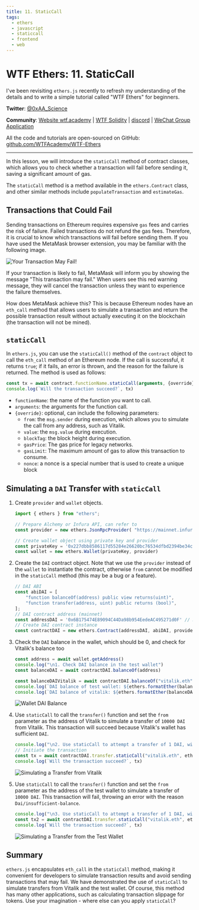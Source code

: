 ```yaml
---
title: 11. StaticCall
tags:
  - ethers
  - javascript
  - staticcall
  - frontend
  - web
---
```


# WTF Ethers: 11. StaticCall

I've been revisiting `ethers.js` recently to refresh my understanding of the details and to write a simple tutorial called "WTF Ethers" for beginners.

**Twitter**: [@0xAA_Science](https://twitter.com/0xAA_Science)

**Community**: [Website wtf.academy](https://wtf.academy) | [WTF Solidity](https://github.com/AmazingAng/WTFSolidity) | [discord](https://discord.gg/5akcruXrsk) | [WeChat Group Application](https://docs.google.com/forms/d/e/1FAIpQLSe4KGT8Sh6sJ7hedQRuIYirOoZK_85miz3dw7vA1-YjodgJ-A/viewform?usp=sf_link)

All the code and tutorials are open-sourced on GitHub: [github.com/WTFAcademy/WTF-Ethers](https://github.com/WTFAcademy/WTF-Ethers)

-----

In this lesson, we will introduce the `staticCall` method of contract classes, which allows you to check whether a transaction will fail before sending it, saving a significant amount of gas.

The `staticCall` method is a method available in the `ethers.Contract` class, and other similar methods include `populateTransaction` and `estimateGas`.

## Transactions that Could Fail

Sending transactions on Ethereum requires expensive `gas` fees and carries the risk of failure. Failed transactions do not refund the gas fees. Therefore, it is crucial to know which transactions will fail before sending them. If you have used the MetaMask browser extension, you may be familiar with the following image.

![Your Transaction May Fail!](img/11-1.png)

If your transaction is likely to fail, MetaMask will inform you by showing the message "This transaction may fail." When users see this red warning message, they will cancel the transaction unless they want to experience the failure themselves.

How does MetaMask achieve this? This is because Ethereum nodes have an `eth_call` method that allows users to simulate a transaction and return the possible transaction result without actually executing it on the blockchain (the transaction will not be mined).

## `staticCall`

In `ethers.js`, you can use the `staticCall()` method of the `contract` object to call the `eth_call` method of an Ethereum node. If the call is successful, it returns `true`; if it fails, an error is thrown, and the reason for the failure is returned. The method is used as follows:

```js
const tx = await contract.functionName.staticCall(arguments, {override})
console.log(`Will the transaction succeed?`, tx)
```

- `functionName`: the name of the function you want to call.
- `arguments`: the arguments for the function call.
- `{override}`: optional, can include the following parameters:
    - `from`: the `msg.sender` during execution, which allows you to simulate the call from any address, such as Vitalik.
    - `value`: the `msg.value` during execution.
    - `blockTag`: the block height during execution.
    - `gasPrice`: The gas price for legacy networks.
    - `gasLimit`: The maximum amount of gas to allow this transaction to consume.
    - `nonce`: a nonce is a special number that is used to create a unique block

## Simulating a `DAI` Transfer with `staticCall`

1. Create `provider` and `wallet` objects.
    ```js
    import { ethers } from "ethers";

    // Prepare Alchemy or Infura API, can refer to 
    const provider = new ethers.JsonRpcProvider( "https://mainnet.infura.io/v3/8b9750710d56460d940aeff47967c4ba"

    // Create wallet object using private key and provider
    const privateKey = '0x227dbb8586117d55284e26620bc76534dfbd2394be34cf4a09cb775d593b6f2b'
    const wallet = new ethers.Wallet(privateKey, provider)
    ```

2. Create the `DAI` contract object. Note that we use the `provider` instead of the `wallet` to instantiate the contract, otherwise `from` cannot be modified in the `staticCall` method (this may be a bug or a feature).

    ```js
    // DAI ABI
    const abiDAI = [
        "function balanceOf(address) public view returns(uint)",
        "function transfer(address, uint) public returns (bool)",
    ];
    // DAI contract address (mainnet)
    const addressDAI = '0x6B175474E89094C44Da98b954EedeAC495271d0F' // DAI Contract
    // Create DAI contract instance
    const contractDAI = new ethers.Contract(addressDAI, abiDAI, provider)
    ```

3. Check the `DAI` balance in the wallet, which should be 0, and check for Vitalik's balance too

    ```js
    const address = await wallet.getAddress()
    console.log("\n1. Check DAI balance in the test wallet")
    const balanceDAI = await contractDAI.balanceOf(address)
    
    const balanceDAIVitalik = await contractDAI.balanceOf("vitalik.eth")
    console.log(`DAI balance of test wallet: ${ethers.formatEther(balanceDAI)}\n`)
    console.log(`DAI balance of vitalik: ${ethers.formatEther(balanceDAIVitalik)}\n`)
    ```
    ![Wallet DAI Balance](img/11-2.png)

4. Use `staticCall` to call the `transfer()` function and set the `from` parameter as the address of Vitalik to simulate a transfer of `10000 DAI` from Vitalik. This transaction will succeed because Vitalik's wallet has sufficient `DAI`.

    ```js
    console.log("\n2. Use staticCall to attempt a transfer of 1 DAI, with msg.sender as the address of Vitalik")
    // Initiate the transaction
    const tx = await contractDAI.transfer.staticCall("vitalik.eth", ethers.parseEther("1"), {from:  await provider.resolveName("vitalik.eth")})
    console.log(`Will the transaction succeed?`, tx)
    ```
    ![Simulating a Transfer from Vitalik](img/11-3.png)

4. Use `staticCall` to call the `transfer()` function and set the `from` parameter as the address of the test wallet to simulate a transfer of `10000 DAI`. This transaction will fail, throwing an error with the reason `Dai/insufficient-balance`.

    ```js
    console.log("\n3. Use staticCall to attempt a transfer of 1 DAI, with msg.sender as the address of the test wallet")
    const tx2 = await contractDAI.transfer.staticCall("vitalik.eth", ethers.parseEther("10000"), {from: address})
    console.log(`Will the transaction succeed?`, tx)
    ```
    ![Simulating a Transfer from the Test Wallet](img/11-4.png)

## Summary
`ethers.js` encapsulates `eth_call` in the `staticCall` method, making it convenient for developers to simulate transaction results and avoid sending transactions that may fail. We have demonstrated the use of `staticCall` to simulate transfers from Vitalik and the test wallet. Of course, this method has many other applications, such as calculating transaction slippage for tokens. Use your imagination - where else can you apply `staticCall`?
